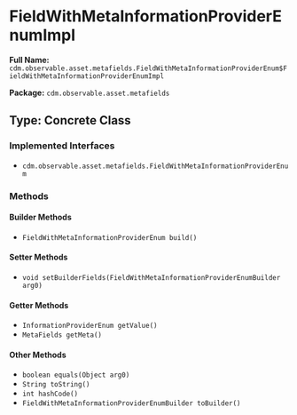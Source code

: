 # FieldWithMetaInformationProviderEnumImpl

**Full Name:** `cdm.observable.asset.metafields.FieldWithMetaInformationProviderEnum$FieldWithMetaInformationProviderEnumImpl`

**Package:** `cdm.observable.asset.metafields`

## Type: Concrete Class

### Implemented Interfaces

- `cdm.observable.asset.metafields.FieldWithMetaInformationProviderEnum`

### Methods

#### Builder Methods

- `FieldWithMetaInformationProviderEnum build()`

#### Setter Methods

- `void setBuilderFields(FieldWithMetaInformationProviderEnumBuilder arg0)`

#### Getter Methods

- `InformationProviderEnum getValue()`
- `MetaFields getMeta()`

#### Other Methods

- `boolean equals(Object arg0)`
- `String toString()`
- `int hashCode()`
- `FieldWithMetaInformationProviderEnumBuilder toBuilder()`

